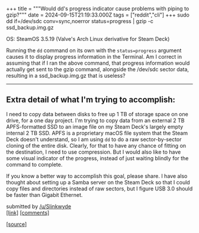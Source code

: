 +++
title = """Would dd's progress indicator cause problems with piping to gzip?"""
date = 2024-09-15T21:19:33.000Z
tags = ["reddit","cli"]
+++
    sudo dd if=/dev/sdc conv=sync,noerror status=progress | gzip -c ssd_backup.img.gz 

OS: SteamOS 3.5.19 (Valve's Arch Linux derivative for Steam Deck)

Running the `dd` command on its own with the `status=progress` argument causes it to display progress information in the Terminal. Am I correct in assuming that if I ran the above command, that progress information would actually get sent to the gzip command, alongside the /dev/sdc sector data, resulting in a ssd\_backup.img.gz that is useless?

* * *

Extra detail of what I'm trying to accomplish:
----------------------------------------------

I need to copy data between disks to free up 1 TB of storage space on one drive, for a one day project. I'm trying to copy data from an external 2 TB APFS-formatted SSD to an image file on my Steam Deck's largely empty internal 2 TB SSD. APFS is a proprietary macOS file system that the Steam Deck doesn't understand, so I am using `dd` to do a raw sector-by-sector cloning of the entire disk. Clearly, for that to have any chance of fitting on the destination, I need to use compression. But I would also like to have some visual indicator of the progress, instead of just waiting blindly for the command to complete.

If you know a better way to accomplish this goal, please share. I have also thought about setting up a Samba server on the Steam Deck so that I could copy files and directories instead of raw sectors, but I figure USB 3.0 should be faster than Gigabit Ethernet.

submitted by [/u/Slinkwyde](https://www.reddit.com/user/Slinkwyde)  
[\[link\]](https://www.reddit.com/r/commandline/comments/1fhnj7a/would_dds_progress_indicator_cause_problems_with/) [\[comments\]](https://www.reddit.com/r/commandline/comments/1fhnj7a/would_dds_progress_indicator_cause_problems_with/)

[[source]](https://www.reddit.com/r/commandline/comments/1fhnj7a/would_dds_progress_indicator_cause_problems_with/)
